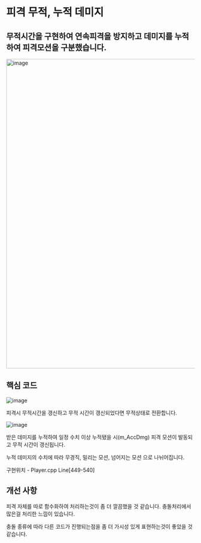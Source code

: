# 피격 무적, 누적 데미지

## 무적시간을 구현하여 연속피격을 방지하고 데미지를 누적하여 피격모션을 구분했습니다.

<img width="827" alt="image" src="https://github.com/KimDaeMins/Portfolio/assets/68540137/e3dd86b1-5d33-4e71-a80f-771cd39a77e5">

## 핵심 코드

![image](https://github.com/KimDaeMins/Portfolio/assets/68540137/72c29e16-60b6-4b30-831b-cae10174a09c)

피격시 무적시간을 갱신하고 무적 시간이 갱신되었다면 무적상태로 전환합니다.

![image](https://github.com/KimDaeMins/Portfolio/assets/68540137/ec2c9c47-c520-44f9-9946-b5006651fde0)

받은 데미지를 누적하여 일정 수치 이상 누적됐을 시(m_AccDmg) 피격 모션이 발동되고 무적 시간이 갱신됩니다.

누적 데미지의 수치에 따라 무경직, 밀리는 모션, 넘어지는 모션 으로 나뉘어집니다. 

구현위치 - Player.cpp Line[449-540]

## 개선 사항

피격 자체를 따로 함수화하여 처리하는것이 좀 더 깔끔했을 것 같습니다. 충돌처리에서 많은걸 처리한 느낌이 있습니다.

충돌 종류에 따라 다른 코드가 진행되는점을 좀 더 가시성 있게 표현하는것이 좋았을 것 같습니다.
